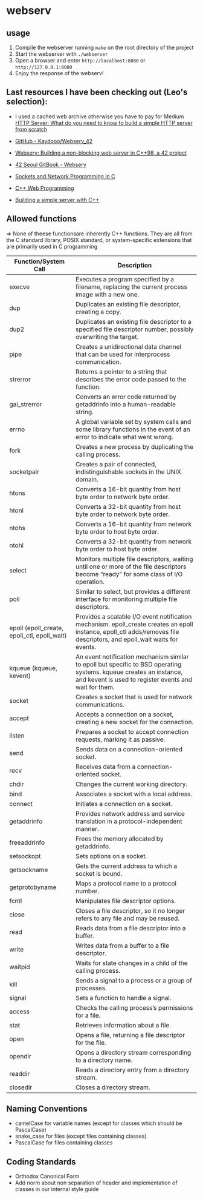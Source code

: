 # webserv

## usage

1. Compile the webserver running `make` on the root directory of the project
2. Start the webserver with `./webserver`
3. Open a browser and enter `http://localhost:8080` or `http://127.0.0.1:8080`
4. Enjoy the response of the webserv!

## Last resources I have been checking out (Leo's selection):

- I used a cached web archive otherwise you have to pay for Medium
  [HTTP Server: What do you need to know to build a simple HTTP server from scratch](https://web.archive.org/web/20190124234346/https://medium.com/from-the-scratch/http-server-what-do-you-need-to-know-to-build-a-simple-http-server-from-scratch-d1ef8945e4fa)

- [GitHub - Kaydooo/Webserv_42](https://github.com/Kaydooo/Webserv_42?tab=readme-ov-file)

- [Webserv: Building a non-blocking web server in C++98, a 42 project](https://m4nnb3ll.medium.com/webserv-building-a-non-blocking-web-server-in-c-98-a-42-project-04c7365e4ec7)

- [42 Seoul GitBook - Webserv](https://42seoul.gitbook.io/webserv)

- [Sockets and Network Programming in C](https://www.codequoi.com/en/sockets-and-network-programming-in-c/)

- [C++ Web Programming](https://www.tutorialspoint.com/cplusplus/cpp_web_programming.htm)

- [Building a simple server with C++](https://ncona.com/2019/04/building-a-simple-server-with-cpp/)

## Allowed functions

=> None of theese functionsare inherently C++ functions. They are all from the C standard library, POSIX standard, or system-specific extensions that are primarily used in C programming

| Function/System Call                        | Description                                                                                                                                                                  |
| ------------------------------------------- | ---------------------------------------------------------------------------------------------------------------------------------------------------------------------------- |
| execve                                      | Executes a program specified by a filename, replacing the current process image with a new one.                                                                              |
| dup                                         | Duplicates an existing file descriptor, creating a copy.                                                                                                                     |
| dup2                                        | Duplicates an existing file descriptor to a specified file descriptor number, possibly overwriting the target.                                                               |
| pipe                                        | Creates a unidirectional data channel that can be used for interprocess communication.                                                                                       |
| strerror                                    | Returns a pointer to a string that describes the error code passed to the function.                                                                                          |
| gai_strerror                                | Converts an error code returned by getaddrinfo into a human-readable string.                                                                                                 |
| errno                                       | A global variable set by system calls and some library functions in the event of an error to indicate what went wrong.                                                       |
| fork                                        | Creates a new process by duplicating the calling process.                                                                                                                    |
| socketpair                                  | Creates a pair of connected, indistinguishable sockets in the UNIX domain.                                                                                                   |
| htons                                       | Converts a 16-bit quantity from host byte order to network byte order.                                                                                                       |
| htonl                                       | Converts a 32-bit quantity from host byte order to network byte order.                                                                                                       |
| ntohs                                       | Converts a 16-bit quantity from network byte order to host byte order.                                                                                                       |
| ntohl                                       | Converts a 32-bit quantity from network byte order to host byte order.                                                                                                       |
| select                                      | Monitors multiple file descriptors, waiting until one or more of the file descriptors become “ready” for some class of I/O operation.                                        |
| poll                                        | Similar to select, but provides a different interface for monitoring multiple file descriptors.                                                                              |
| epoll (epoll_create, epoll_ctl, epoll_wait) | Provides a scalable I/O event notification mechanism. epoll_create creates an epoll instance, epoll_ctl adds/removes file descriptors, and epoll_wait waits for events.      |
| kqueue (kqueue, kevent)                     | An event notification mechanism similar to epoll but specific to BSD operating systems. kqueue creates an instance, and kevent is used to register events and wait for them. |
| socket                                      | Creates a socket that is used for network communications.                                                                                                                    |
| accept                                      | Accepts a connection on a socket, creating a new socket for the connection.                                                                                                  |
| listen                                      | Prepares a socket to accept connection requests, marking it as passive.                                                                                                      |
| send                                        | Sends data on a connection-oriented socket.                                                                                                                                  |
| recv                                        | Receives data from a connection-oriented socket.                                                                                                                             |
| chdir                                       | Changes the current working directory.                                                                                                                                       |
| bind                                        | Associates a socket with a local address.                                                                                                                                    |
| connect                                     | Initiates a connection on a socket.                                                                                                                                          |
| getaddrinfo                                 | Provides network address and service translation in a protocol-independent manner.                                                                                           |
| freeaddrinfo                                | Frees the memory allocated by getaddrinfo.                                                                                                                                   |
| setsockopt                                  | Sets options on a socket.                                                                                                                                                    |
| getsockname                                 | Gets the current address to which a socket is bound.                                                                                                                         |
| getprotobyname                              | Maps a protocol name to a protocol number.                                                                                                                                   |
| fcntl                                       | Manipulates file descriptor options.                                                                                                                                         |
| close                                       | Closes a file descriptor, so it no longer refers to any file and may be reused.                                                                                              |
| read                                        | Reads data from a file descriptor into a buffer.                                                                                                                             |
| write                                       | Writes data from a buffer to a file descriptor.                                                                                                                              |
| waitpid                                     | Waits for state changes in a child of the calling process.                                                                                                                   |
| kill                                        | Sends a signal to a process or a group of processes.                                                                                                                         |
| signal                                      | Sets a function to handle a signal.                                                                                                                                          |
| access                                      | Checks the calling process’s permissions for a file.                                                                                                                         |
| stat                                        | Retrieves information about a file.                                                                                                                                          |
| open                                        | Opens a file, returning a file descriptor for the file.                                                                                                                      |
| opendir                                     | Opens a directory stream corresponding to a directory name.                                                                                                                  |
| readdir                                     | Reads a directory entry from a directory stream.                                                                                                                             |
| closedir                                    | Closes a directory stream.                                                                                                                                                   |
## Naming Conventions

- camelCase for variable names (except for classes which should be PascalCase)
- snake_case for files (except files containing classes)
- PascalCase for files containing classes

## Coding Standards

- Orthodox Canonical Form
- Add norm about non separation of header and implementation of classes in our internal style guide

